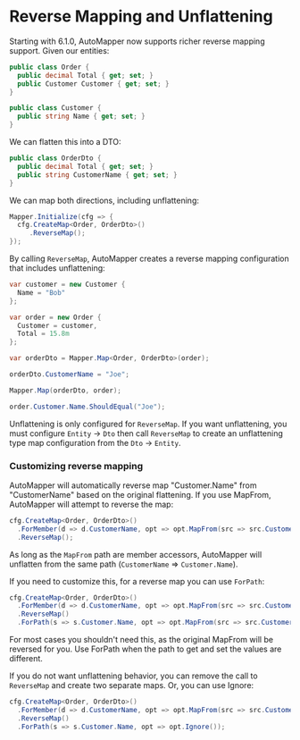 # Reverse Mapping and Unflattening

Starting with 6.1.0, AutoMapper now supports richer reverse mapping support. Given our entities:

```c#
public class Order {
  public decimal Total { get; set; }
  public Customer Customer { get; set; }
}

public class Customer {
  public string Name { get; set; }
}
```

We can flatten this into a DTO:

```c#
public class OrderDto {
  public decimal Total { get; set; }
  public string CustomerName { get; set; }
}
```

We can map both directions, including unflattening:

```c#
Mapper.Initialize(cfg => {
  cfg.CreateMap<Order, OrderDto>()
     .ReverseMap();
});
```

By calling `ReverseMap`, AutoMapper creates a reverse mapping configuration that includes unflattening:

```c#
var customer = new Customer {
  Name = "Bob"
};

var order = new Order {
  Customer = customer,
  Total = 15.8m
};

var orderDto = Mapper.Map<Order, OrderDto>(order);

orderDto.CustomerName = "Joe";

Mapper.Map(orderDto, order);

order.Customer.Name.ShouldEqual("Joe");
```

Unflattening is only configured for `ReverseMap`. If you want unflattening, you must configure `Entity` -> `Dto` then call `ReverseMap` to create an unflattening type map configuration from the `Dto` -> `Entity`.

### Customizing reverse mapping

AutoMapper will automatically reverse map "Customer.Name" from "CustomerName" based on the original flattening. If you use MapFrom, AutoMapper will attempt to reverse the map:

```c#
cfg.CreateMap<Order, OrderDto>()
  .ForMember(d => d.CustomerName, opt => opt.MapFrom(src => src.Customer.Name))
  .ReverseMap();
```

As long as the `MapFrom` path are member accessors, AutoMapper will unflatten from the same path (`CustomerName` => `Customer.Name`).

If you need to customize this, for a reverse map you can use `ForPath`:

```c#
cfg.CreateMap<Order, OrderDto>()
  .ForMember(d => d.CustomerName, opt => opt.MapFrom(src => src.Customer.Name))
  .ReverseMap()
  .ForPath(s => s.Customer.Name, opt => opt.MapFrom(src => src.CustomerName));
```

For most cases you shouldn't need this, as the original MapFrom will be reversed for you. Use ForPath when the path to get and set the values are different.

If you do not want unflattening behavior, you can remove the call to `ReverseMap` and create two separate maps. Or, you can use Ignore:

```c#
cfg.CreateMap<Order, OrderDto>()
  .ForMember(d => d.CustomerName, opt => opt.MapFrom(src => src.Customer.Name))
  .ReverseMap()
  .ForPath(s => s.Customer.Name, opt => opt.Ignore());
```
